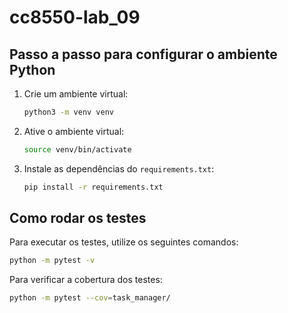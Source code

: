 # cc8550-lab_09

## Passo a passo para configurar o ambiente Python

1. Crie um ambiente virtual:
    ```bash
    python3 -m venv venv
    ```

2. Ative o ambiente virtual:
    ```bash
    source venv/bin/activate
    ```

3. Instale as dependências do `requirements.txt`:
    ```bash
    pip install -r requirements.txt
    ```

## Como rodar os testes

Para executar os testes, utilize os seguintes comandos:

```bash
python -m pytest -v
```

Para verificar a cobertura dos testes:

```bash
python -m pytest --cov=task_manager/
```